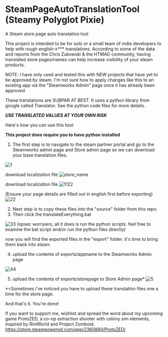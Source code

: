# SteamPageAutoTranslationTool (Steamy Polyglot Pixie)
 A Steam store page auto translation tool

This project is intended to be for solo or a small team of indie developers to help with rough english->*** translations. According to some of the data and reports from the Chris Zukowski & the HTMAG community, having translated store pages/names can help increase visibility of your steam products.

NOTE: I have only used and tested this with NEW projects that have yet to be approved by steam. I'm not sure how to apply changes like this to an existing app via the "Steamworks Admin" page once it has already been approved

These translations are SUBPAR AT BEST. It uses a python library from google called Translator. See the python code files for more details.

***USE TRANSLATED VALUES AT YOUR OWN RISK***

Here's how you can use this tool:

**This project does require you to have python installed**

1. The first step is to navigate to the steam partner portal and go to the Steamworks admin page and Store admin page so we can download your base translation files.

![1](https://github.com/scott-hf/Steamy-Polyglot-Pixie/assets/224776/64b94049-292f-4a02-9360-37ee995e1317)

download localization file
![store_name](https://github.com/scott-hf/Steamy-Polyglot-Pixie/assets/224776/0eaf010a-16b6-4d68-b5e3-74222cdb2cfc)

download localization file
![1122](https://github.com/scott-hf/Steamy-Polyglot-Pixie/assets/224776/fd1ad8e9-4432-46c4-a2bc-2710ee9594d8)



(Ensure your page details are filled out in english first before exporting)
![22](https://github.com/scott-hf/Steamy-Polyglot-Pixie/assets/224776/a0cd68d7-5893-4465-acca-73379438b9d6)


2. Next step is to copy these files into the "source" folder from this repo.
3. Then click the translateEverything.bat  

![33](https://github.com/scott-hf/Steamy-Polyglot-Pixie/assets/224776/009993dc-e5cd-40f0-8cfb-62783a1ab69f)
(opsec worryiers, all it does is run the python scripts. feel free to examine the bat script and/or run the python files directly)

now you will find the exported files in the "export" folder. it's time to bring them back into steam

4. upload the contents of exports/appname to the Steamworks Admin page

![44](https://github.com/scott-hf/Steamy-Polyglot-Pixie/assets/224776/8d1e25b3-adde-4f21-869f-5465c58bd3e7)


5. upload the contents of exports/storepage to Store Admin page*
![5](https://github.com/scott-hf/Steamy-Polyglot-Pixie/assets/224776/cdbfd2df-3372-42b3-a6a4-6261095c7593)

*=Sometimes i've noticed you have to upload these translation files one a time for the store page.

And that's it. You're done!

If you want to support me, wishlist and spread the word about my upcoming game ProtoZED, a co-op extraction shooter with colony sim elements, inspired by RimWorld and Project Zomboid.
https://store.steampowered.com/app/2360880/ProtoZED/
